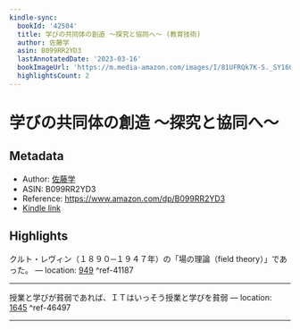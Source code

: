 ```yaml
---
kindle-sync:
  bookId: '42504'
  title: 学びの共同体の創造 ～探究と協同へ～ (教育技術)
  author: 佐藤学
  asin: B099RR2YD3
  lastAnnotatedDate: '2023-03-16'
  bookImageUrl: 'https://m.media-amazon.com/images/I/81UFRQk7K-S._SY160.jpg'
  highlightsCount: 2
---
```

# 学びの共同体の創造 ～探究と協同へ～
## Metadata
* Author: [佐藤学](https://www.amazon.comundefined)
* ASIN: B099RR2YD3
* Reference: https://www.amazon.com/dp/B099RR2YD3
* [Kindle link](kindle://book?action=open&asin=B099RR2YD3)

## Highlights
クルト・レヴィン（１８９０─１９４７年）の「場の理論（field theory）」であった。 — location: [949](kindle://book?action=open&asin=B099RR2YD3&location=949) ^ref-41187

---
授業と学びが貧弱であれば、ＩＴはいっそう授業と学びを貧弱 — location: [1645](kindle://book?action=open&asin=B099RR2YD3&location=1645) ^ref-46497

---
